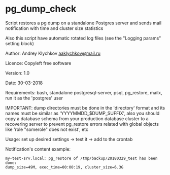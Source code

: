 # pg_dump_check

Script restores a pg dump on a standalone Postgres server and sends mail notification with time and cluster size statistics

Also this script have automatic rotated log files (see the "Logging params" setting block)

Author: Andrey Klychkov aaklychkov@mail.ru

Licence: Copyleft free software

Version: 1.0

Date: 30-03-2018

Requirements: bash, standalone postgresql-server, psql, pg_restore, mailx,
run it as the 'postgres' user

IMPORTANT: dump directories must be done in the 'directory' format and its names must be similar as 'YYYYMMDD_$DUMP_SUFFIX', also you should copy a database schema from your production database cluster to a recovering server to prevent pg_restore errors related with global objects like 'role "somerole" does not exist', etc

Usage: set up desired settings -> test it -> add to the crontab

Notification's content example:
```
my-test-srv.local: pg_restore of /tmp/backup/20180329_test has been done:
dump_size=49M, exec_time=00:00:19, cluster_size=6.3G
```
